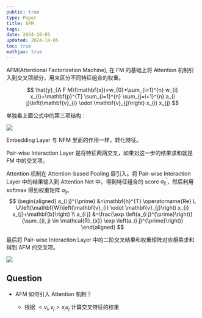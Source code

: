 ```yaml
---
public: true
type: Paper
title: AFM
tags:
date: 2024-10-05
updated: 2024-10-05
toc: true
mathjax: true
---
```


AFM(Attentional Factorization Machine), 在 FM 的基础上将 Attention 机制引入到交叉项部分，用来区分不同特征组合的权重。


$$
\hat{y}_{A F M}(\mathbf{x})=w_{0}+\sum_{i=1}^{n} w_{i} x_{i}+\mathbf{p}^{T} \sum_{i=1}^{n} \sum_{j=i+1}^{n} a_{i j}\left(\mathbf{v}_{i} \odot \mathbf{v}_{j}\right) x_{i} x_{j}
$$

单独看上面公式中的第三项结构：

![](https://media.xiang578.com/15643076111641.jpg)

Embedding Layer 与 NFM 里面的作用一样，转化特征。

Pair-wise Interaction Layer 是将特征两两交叉，如果对这一步的结果求和就是 FM 中的交叉项。

Attention 机制在 Attention-based Pooling 层引入。将 Pair-wise Interaction Layer 中的结果输入到 Attention Net 中，得到特征组合的 score ${a_{i j}^{\prime} }$，然后利用 softmax 得到权重矩阵 ${a_{ij}}$。
$$
\begin{aligned} a_{i j}^{\prime} &=\mathbf{h}^{T} \operatorname{Re} L U\left(\mathbf{W}\left(\mathbf{v}_{i} \odot \mathbf{v}_{j}\right) x_{i} x_{j}+\mathbf{b}\right) \\ a_{i j} &=\frac{\exp \left(a_{i j}^{\prime}\right)}{\sum_{(i, j) \in \mathcal{R}_{x}} \exp \left(a_{i j}^{\prime}\right)} \end{aligned}
$$

最后将 Pair-wise Interaction Layer 中的二阶交叉结果和权重矩阵对应相乘求和得到 AFM 的交叉项。

![](https://media.xiang578.com/15643086043204.jpg)

## Question

  + AFM 如何引入 Attention 机制？

    + 根据 $<v_i, v_j>x_i x_j$ 计算交叉特征的权重


